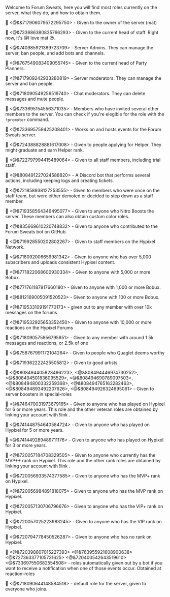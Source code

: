 Welcome to Forum Sweats, here you will find most roles currently on the server, what they do, and how to obtain them. 
<!-- the role names here are in comments so you can tell what they are -->

<!-- owner -->
🔷 <@&&717906079572295750> - Given to the owner of the server (mat)

<!-- staff manager -->
🔷 <@&733686380835766293> - Given to the current head of staff. Right now, it's @I love mat 😍.

<!-- admin -->
🔷 <@&740985921389723709> - Server Admins. They can manage the server, ban people, and add bots and channels.

<!-- head party planner -->
🔷 <@&767549083409055745> - Given to the current head of Party Planners.

<!-- mod -->
🔷 <@&717909242933280819> - Server moderators. They can manage the server and ban people. 

<!-- helper -->
🔷 <@&718090549256519740> - Chat moderators. They can delete messages and mute people.

<!-- promoter -->
🔷 <@&733695154556371035> - Members who have invited several other members to the server. You can check if you're elegible for the role with the `!promoter` command.

<!-- party planner -->
🔷 <@&733695759425208401> - Works on and hosts events for the Forum Sweats server. 

<!-- trial staff -->
🔷 <@&724388828881617008> - Given to people applying for Helper. They might graduate and earn Helper rank. 

<!-- staff -->
🔷 <@&722797994415489064> - Given to all staff members, including trial staff.

<!-- bot -->
🔷 <@&808491227024588820> - A Discord bot that performs several actions, including keeping logs and creating tickets.

<!-- former staff -->
🔷 <@&721858938127253555> - Given to members who were once on the staff team, but were either demoted or decided to step down as a staff member.

<!-- absolute legend -->
🔷 <@&719358564346495077> - Given to anyone who Nitro Boosts the server. These members can also obtain custom color roles.

<!-- bot developer -->
🔷 <@&835669610220748832> - Given to anyone who contributed to the Forum Sweats bot on GitHub.

<!-- forum sweats -->
🔷 <@&719928550202802267> - Given to staff members on the Hypixel Network.

<!-- youtuber -->
🔷 <@&718092006659981342> - Given to anyone who has over 5,000 subscribers and uploads consistent Hypixel content. 

<!-- very rich -->
🔷 <@&771822068600930334> - Given to anyone with 5,000 or more Bobux. 

<!-- rich -->
🔷 <@&771761187917660180> - Given to anyone with 1,000 or more Bobux. 

<!-- 100 bobux -->
🔷 <@&812169005091520523> - Given to anyone with 100 or more Bobux.
  
<!-- super sweat -->
🔷 <@&719533109191770173> - given out to any member with over 10k messages on the forums 

<!-- popular -->
🔷 <@&719532925653352450> - Given to anyone with 10,000 or more reactions on the Hypixel Forums 

<!-- sweat -->
🔷 <@&718090575856795651> - Given to any member with around 1.5k messages and reactions, or 2.5k of one

<!-- bonk -->
🔷 <@&758767991172104264> - Given to people who Quaglet deems worthy

<!-- artist -->
🔷 <@&719362222425505812> - Given to good artists

<!-- Red, Orange, Yellow, Green, Blue, Aqua, Purple, Pink -->
🔷 <@&808494405823496223>, <@&808494446974730252>, <@&808494501836095529>, <@&808494690789097503>, <@&808494800332259368>, <@&808494765163282463>, <@&808494893492207626>, <@&808494926324695061> - Given to server boosters in special-roles

<!-- Hypixel 6 Year Veteran -->
🔷 <@&746470031973679165> - Given to anyone who has played on Hypixel for 6 or more years. This role and the other veteran roles are obtained by linking your account with !link <ign>.

<!-- Hypixel 5 Year Veteran -->
🔷 <@&741448754640584724> - Given to anyone who has played on Hypixel for 5 or more years.

<!-- Hypixel 3 Year Veteran -->
🔷 <@&741449289489711176> - Given to anyone who has played on Hypixel for 3 or more years.

<!-- MVP++ -->
🔷 <@&720057184708329505> - Given to anyone who currently has the MVP++ rank on Hypixel. This role and the other rank roles are obtained by linking your account with !link <ign>.

<!-- MVP+ -->
🔷 <@&720056933574377585> - Given to anyone who has the MVP+ rank on Hypixel. 

<!-- MVP -->
🔷 <@&720056984891818075> - Given to anyone who has the MVP rank on Hypixel. 

<!-- VIP+ -->
🔷 <@&720057130706796676> - Given to anyone who has the VIP+ rank on Hypixel. 

<!-- VIP -->
🔷 <@&720057025223983245> - Given to anyone who has the VIP rank on Hypixel. 

<!-- Nonranked -->
🔷 <@&720794778450526287> - Given to anyone who has no rank on Hypixel.

<!-- Annoucement Notification, Poll Notification, Giveaway Notification, Partnership Notification, Event Notification -->
🔷 <@&720398807015227393> <@&763955921608900638> <@&727363377105731625> <@&720400542643519610> <@&733697550682554508> - roles automatically given out by a bot if you want to receive a notification when one of those events occur. Obtained at reaction-roles

<!-- Member -->
🔷 <@&718090644148584518> - default role for the server, given to everyone who joins.
